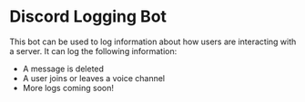 # Discord Logging Bot

This bot can be used to log information about how users are interacting with a server. It can log the following information:

- A message is  deleted
- A user joins or leaves a voice channel
- More logs coming soon!

